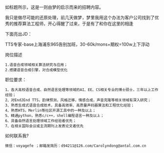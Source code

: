 
如标题所示，这是一则由梦的启示而来的招聘内容。

我只是做尽可能的还原处理，前几天做梦，梦里我用这个办法为客户公司找到了优秀的推荐算法工程师，开心得醒了过来，于是有了和你在这里的相逢

下面亮出JD：

TTS专家-base上海浦东965告别加班，30-60k/mons+期权=100w上下浮动

岗位描述

	1.语音合成领域相关算法研究与应用；
	2.搭建语音合成引擎，对合成模型优化
职位要求：  

	1、各大高校语音合成、自然语言处理等领域的AI、EE、CS相关专业的博士硕士，三年以上工作经验；  
	2、对End2End TTS，韵律预测，风格迁移，情感合成，声音克隆等相关领域有深入研究；
	3、熟悉生成式语音合成技术，具备高效率、高质量声码器算法和工程优化经验；
	4、熟悉HTS，Merlin等社区开源工具中的一种及以上；
	5、精通python，熟悉c/c++，shell编程语言一种及以上；
	6、具备自然语言处理领域工作经验者优先；
	7、在相关国际会议或主流期刊上发表论文者优先


如何联系我?

    微信：voyagefe ；邮箱发简历：d94211@126.com/Carolyndong@antal.com.cn
